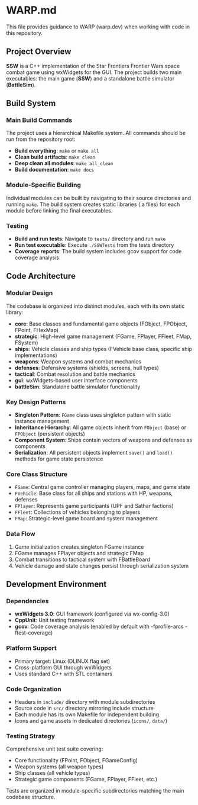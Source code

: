 # WARP.md

This file provides guidance to WARP (warp.dev) when working with code in this repository.

## Project Overview

**SSW** is a C++ implementation of the Star Frontiers Frontier Wars space combat game using wxWidgets for the GUI. The project builds two main executables: the main game (**SSW**) and a standalone battle simulator (**BattleSim**).

## Build System

### Main Build Commands

The project uses a hierarchical Makefile system. All commands should be run from the repository root:

- **Build everything**: `make` or `make all`
- **Clean build artifacts**: `make clean`
- **Deep clean all modules**: `make all_clean`
- **Build documentation**: `make docs`

### Module-Specific Building

Individual modules can be built by navigating to their source directories and running `make`. The build system creates static libraries (.a files) for each module before linking the final executables.

### Testing

- **Build and run tests**: Navigate to `tests/` directory and run `make`
- **Run test executable**: Execute `./SSWTests` from the tests directory
- **Coverage reports**: The build system includes gcov support for code coverage analysis

## Code Architecture

### Modular Design

The codebase is organized into distinct modules, each with its own static library:

- **core**: Base classes and fundamental game objects (FObject, FPObject, FPoint, FHexMap)
- **strategic**: High-level game management (FGame, FPlayer, FFleet, FMap, FSystem)
- **ships**: Vehicle classes and ship types (FVehicle base class, specific ship implementations)
- **weapons**: Weapon systems and combat mechanics
- **defenses**: Defensive systems (shields, screens, hull types)
- **tactical**: Combat resolution and battle mechanics
- **gui**: wxWidgets-based user interface components
- **battleSim**: Standalone battle simulator functionality

### Key Design Patterns

- **Singleton Pattern**: `FGame` class uses singleton pattern with static instance management
- **Inheritance Hierarchy**: All game objects inherit from `FObject` (base) or `FPObject` (persistent objects)
- **Component System**: Ships contain vectors of weapons and defenses as components
- **Serialization**: All persistent objects implement `save()` and `load()` methods for game state persistence

### Core Class Structure

- `FGame`: Central game controller managing players, maps, and game state
- `FVehicle`: Base class for all ships and stations with HP, weapons, defenses
- `FPlayer`: Represents game participants (UPF and Sathar factions)
- `FFleet`: Collections of vehicles belonging to players
- `FMap`: Strategic-level game board and system management

### Data Flow

1. Game initialization creates singleton FGame instance
2. FGame manages FPlayer objects and strategic FMap
3. Combat transitions to tactical system with FBattleBoard
4. Vehicle damage and state changes persist through serialization system

## Development Environment

### Dependencies

- **wxWidgets 3.0**: GUI framework (configured via wx-config-3.0)
- **CppUnit**: Unit testing framework
- **gcov**: Code coverage analysis (enabled by default with -fprofile-arcs -ftest-coverage)

### Platform Support

- Primary target: Linux (DLINUX flag set)
- Cross-platform GUI through wxWidgets
- Uses standard C++ with STL containers

### Code Organization

- Headers in `include/` directory with module subdirectories
- Source code in `src/` directory mirroring include structure
- Each module has its own Makefile for independent building
- Icons and game assets in dedicated directories (`icons/`, `data/`)

### Testing Strategy

Comprehensive unit test suite covering:
- Core functionality (FPoint, FObject, FGameConfig)
- Weapon systems (all weapon types)
- Ship classes (all vehicle types) 
- Strategic game components (FGame, FPlayer, FFleet, etc.)

Tests are organized in module-specific subdirectories matching the main codebase structure.
